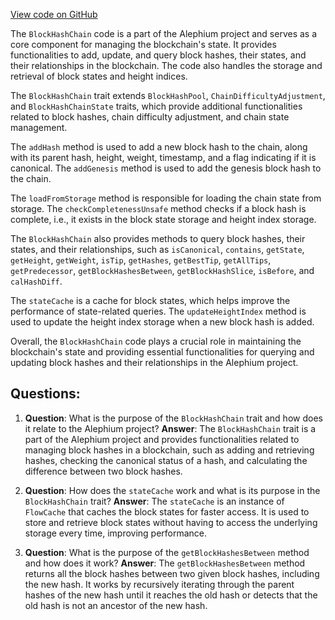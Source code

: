 [View code on GitHub](https://github.com/alephium/alephium/flow/src/main/scala/org/alephium/flow/core/BlockHashChain.scala)

The `BlockHashChain` code is a part of the Alephium project and serves as a core component for managing the blockchain's state. It provides functionalities to add, update, and query block hashes, their states, and their relationships in the blockchain. The code also handles the storage and retrieval of block states and height indices.

The `BlockHashChain` trait extends `BlockHashPool`, `ChainDifficultyAdjustment`, and `BlockHashChainState` traits, which provide additional functionalities related to block hashes, chain difficulty adjustment, and chain state management.

The `addHash` method is used to add a new block hash to the chain, along with its parent hash, height, weight, timestamp, and a flag indicating if it is canonical. The `addGenesis` method is used to add the genesis block hash to the chain.

The `loadFromStorage` method is responsible for loading the chain state from storage. The `checkCompletenessUnsafe` method checks if a block hash is complete, i.e., it exists in the block state storage and height index storage.

The `BlockHashChain` also provides methods to query block hashes, their states, and their relationships, such as `isCanonical`, `contains`, `getState`, `getHeight`, `getWeight`, `isTip`, `getHashes`, `getBestTip`, `getAllTips`, `getPredecessor`, `getBlockHashesBetween`, `getBlockHashSlice`, `isBefore`, and `calHashDiff`.

The `stateCache` is a cache for block states, which helps improve the performance of state-related queries. The `updateHeightIndex` method is used to update the height index storage when a new block hash is added.

Overall, the `BlockHashChain` code plays a crucial role in maintaining the blockchain's state and providing essential functionalities for querying and updating block hashes and their relationships in the Alephium project.
## Questions: 
 1. **Question**: What is the purpose of the `BlockHashChain` trait and how does it relate to the Alephium project?
   **Answer**: The `BlockHashChain` trait is a part of the Alephium project and provides functionalities related to managing block hashes in a blockchain, such as adding and retrieving hashes, checking the canonical status of a hash, and calculating the difference between two block hashes.

2. **Question**: How does the `stateCache` work and what is its purpose in the `BlockHashChain` trait?
   **Answer**: The `stateCache` is an instance of `FlowCache` that caches the block states for faster access. It is used to store and retrieve block states without having to access the underlying storage every time, improving performance.

3. **Question**: What is the purpose of the `getBlockHashesBetween` method and how does it work?
   **Answer**: The `getBlockHashesBetween` method returns all the block hashes between two given block hashes, including the new hash. It works by recursively iterating through the parent hashes of the new hash until it reaches the old hash or detects that the old hash is not an ancestor of the new hash.